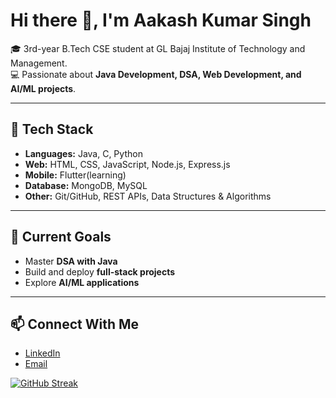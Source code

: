 # Hi there 👋, I'm Aakash Kumar Singh  

🎓 3rd-year B.Tech CSE student at GL Bajaj Institute of Technology and Management.  
💻 Passionate about **Java Development, DSA, Web Development, and AI/ML projects**.  

---

## 🔧 Tech Stack
- **Languages:** Java, C, Python  
- **Web:** HTML, CSS, JavaScript, Node.js, Express.js  
- **Mobile:** Flutter(learning)  
- **Database:** MongoDB, MySQL  
- **Other:** Git/GitHub, REST APIs, Data Structures & Algorithms  

---

## 📌 Current Goals
- Master **DSA with Java**  
- Build and deploy **full-stack projects**  
- Explore **AI/ML applications**    

---

## 📫 Connect With Me
- [LinkedIn](https://www.linkedin.com/in/aakash-kr-singh-8989152ab)  
- [Email](mailto:cse23327@glbitm.ac.in)  

[![GitHub Streak](https://streak-stats.demolab.com/?user=AAAKAAAS&theme=highcontrast)](https://git.io/streak-stats)

<!--
**AAAKAAAS/AAAKAAAS** is a ✨ _special_ ✨ repository because its `README.md` (this file) appears on your GitHub profile.

Here are some ideas to get you started:

- 🔭 I’m currently working on ...
- 🌱 I’m currently learning ...
- 👯 I’m looking to collaborate on ...
- 🤔 I’m looking for help with ...
- 💬 Ask me about ...
- 📫 How to reach me: ...
- 😄 Pronouns: ...
- ⚡ Fun fact: ...
-->
